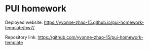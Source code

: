 # PUI homework

Deployed website: https://yvonne-zhao-15.github.io/pui-homework-template/hw7/

Repository link: https://github.com/yvonne-zhao-15/pui-homework-template
